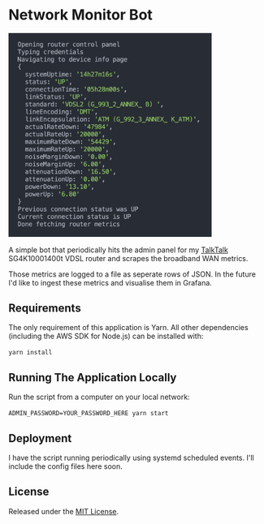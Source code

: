 # Network Monitor Bot

<img src="./docs/output.png" width="400" />

A simple bot that periodically hits the admin panel for my [TalkTalk](http://talktalk.co.uk/)
SG4K10001400t VDSL router and scrapes the broadband WAN metrics.

Those metrics are logged to a file as seperate rows of JSON. In the future I'd like to
ingest these metrics and visualise them in Grafana.

## Requirements

The only requirement of this application is Yarn. All other
dependencies (including the AWS SDK for Node.js) can be installed with:

`yarn install`

## Running The Application Locally

Run the script from a computer on your local network:

`ADMIN_PASSWORD=YOUR_PASSWORD_HERE yarn start`

## Deployment

I have the script running periodically using systemd scheduled events. I'll include
the config files here soon.

## License

Released under the [MIT License](https://opensource.org/licenses/MIT).
